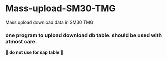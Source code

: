 # Mass-upload-SM30-TMG
Mass upload download data in SM30 TMG

### one program to upload download db table. should be used with atmost care.


**:stop_sign: do not use for sap table :stop_sign:**

